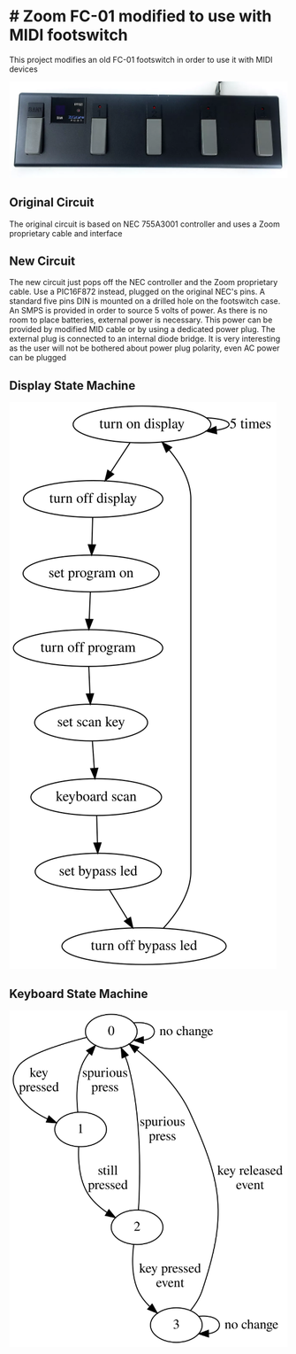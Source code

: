 # # Zoom FC-01 modified to use with MIDI footswitch

This project modifies an old FC-01 footswitch in order to use it with MIDI devices

![](doc/zoom-fc-01-front.png)

## Original Circuit

The original circuit is based on NEC 755A3001 controller and uses a Zoom proprietary cable and interface

## New Circuit

The new circuit just pops off the NEC controller and the Zoom proprietary cable. Use a PIC16F872 instead, plugged on the original NEC's pins. A standard five pins DIN is mounted on a drilled hole on the footswitch case. An SMPS is provided in order to source 5 volts of power. As there is no room to place batteries, external power is necessary. This power can be provided by modified MID cable or by using a dedicated power plug. The external plug is connected to an internal diode bridge. It is very interesting as the user will not be bothered about power plug polarity, even AC power can be plugged 

## Display State Machine

![](doc/displaystate.svg)


## Keyboard State Machine

![](doc/keystate.svg)

